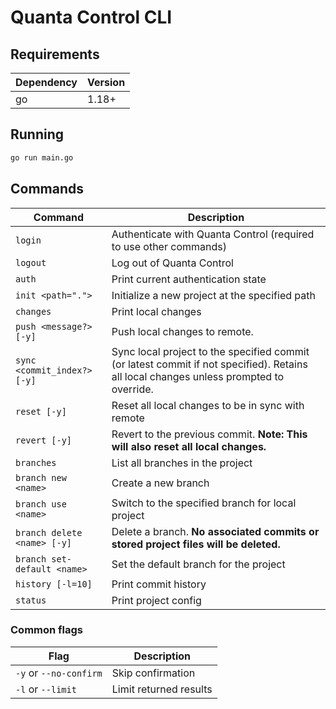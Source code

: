 # Quanta Control CLI

## Requirements
|Dependency|Version|
|-|-|
|go|1.18+|

## Running
```sh
go run main.go
```

## Commands
|Command|Description|
|-|-|
|`login`|Authenticate with Quanta Control (required to use other commands)|
|`logout`|Log out of Quanta Control|
|`auth`|Print current authentication state|
|`init <path=".">`|Initialize a new project at the specified path|
|`changes`|Print local changes|
|`push <message?> [-y]`|Push local changes to remote.|
|`sync <commit_index?> [-y]`|Sync local project to the specified commit (or latest commit if not specified). Retains all local changes unless prompted to override.|
|`reset [-y]`|Reset all local changes to be in sync with remote|
|`revert [-y]`|Revert to the previous commit. **Note: This will also reset all local changes.**|
|`branches`|List all branches in the project|
|`branch new <name>`|Create a new branch|
|`branch use <name>`|Switch to the specified branch for local project|
|`branch delete <name> [-y]`|Delete a branch. **No associated commits or stored project files will be deleted.**|
|`branch set-default <name>`|Set the default branch for the project|
|`history [-l=10]`|Print commit history|
|`status`|Print project config|

### Common flags
|Flag|Description|
|-|-|
|`-y` or `--no-confirm`|Skip confirmation|
|`-l` or `--limit`|Limit returned results|
